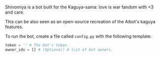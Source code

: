 Shinomiya is a bot built for the Kaguya-sama: love is war fandom with <3 and care.

This can be also seen as an open-source recreation of the Aibot's kaguya features.

To run the bot, create a file called `config.py` with the following template:

```py
token = '' # The bot's token.
owner_ids = [] # (Optional) A list of bot owners.
```
